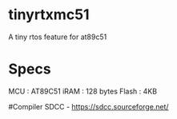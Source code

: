 # tinyrtxmc51

A tiny rtos feature for at89c51

# Specs
MCU     : AT89C51
iRAM    : 128 bytes
Flash   : 4KB

#Compiler
SDCC - https://sdcc.sourceforge.net/